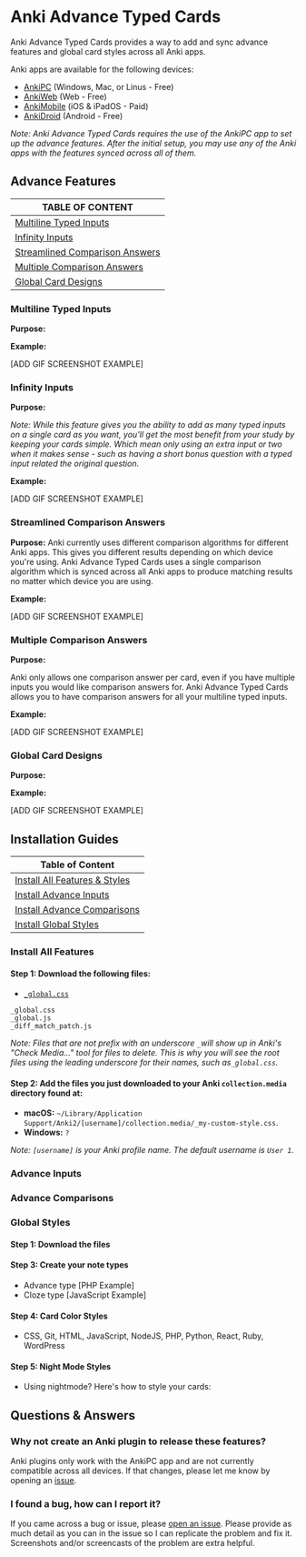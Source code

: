 # Anki Advance Typed Cards

Anki Advance Typed Cards provides a way to add and sync advance features and global card styles across all Anki apps.

Anki apps are available for the following devices:

- [AnkiPC](https://apps.ankiweb.net/) (Windows, Mac, or Linus - Free)
- [AnkiWeb](https://ankiweb.net) (Web - Free)
- [AnkiMobile](https://itunes.apple.com/us/app/ankimobile-flashcards/id373493387) (iOS & iPadOS - Paid)
- [AnkiDroid](https://play.google.com/store/apps/details?id=com.ichi2.anki) (Android - Free)

_Note: Anki Advance Typed Cards requires the use of the AnkiPC app to set up the advance features. After the initial setup, you may use any of the Anki apps with the features synced across all of them._

## Advance Features

| TABLE OF CONTENT                                                  |
| ----------------------------------------------------------------- |
| [Multiline Typed Inputs](#multiline-typed-inputs)                 |
| [Infinity Inputs](#infinity-inputs)                               |
| [Streamlined Comparison Answers](#streamlined-comparison-answers) |
| [Multiple Comparison Answers](#multiple-comparison-answers)       |
| [Global Card Designs](#global-card-designs)                       |

<!-- ### The Main Features
1. The ability to quickly modify the design of your cards globally with CSS and have the styles sync across all Anki apps.
2. The ability to add multiline typed inputs to your cards that work on all Anki apps.
3. The ability to have as many multiline inputs as you want in a single card.
4. Streamlined comparison answers that work with multiline inputs across all Anki apps.
5. No limit to how many comparison answers you can have per card. -->

### Multiline Typed Inputs

**Purpose:**

**Example:**

[ADD GIF SCREENSHOT EXAMPLE]

### Infinity Inputs

**Purpose:**

_Note: While this feature gives you the ability to add as many typed inputs on a single card as you want, you'll get the most benefit from your study by keeping your cards simple. Which mean only using an extra input or two when it makes sense - such as having a short bonus question with a typed input related the original question._

**Example:**

[ADD GIF SCREENSHOT EXAMPLE]

### Streamlined Comparison Answers

**Purpose:** Anki currently uses different comparison algorithms for different Anki apps. This gives you different results depending on which device you're using. Anki Advance Typed Cards uses a single comparison algorithm which is synced across all Anki apps to produce matching results no matter which device you are using.

**Example:**

[ADD GIF SCREENSHOT EXAMPLE]

### Multiple Comparison Answers

**Purpose:**

Anki only allows one comparison answer per card, even if you have multiple inputs you would like comparison answers for. Anki Advance Typed Cards allows you to have comparison answers for all your multiline typed inputs.

**Example:**

[ADD GIF SCREENSHOT EXAMPLE]

### Global Card Designs

**Purpose:**

**Example:**

[ADD GIF SCREENSHOT EXAMPLE]

## Installation Guides

| Table of Content                                       |
| ------------------------------------------------------ |
| [Install All Features & Styles](#install-all-features) |
| [Install Advance Inputs](#advance-inputs)              |
| [Install Advance Comparisons](#advance-comparisons)    |
| [Install Global Styles](#global-styles)                |

### Install All Features

#### Step 1: Download the following files:

- <a href="https://github.com/jacobcassidy/anki-advance-typed-cards/raw/main/collection.media/_diff_match_patch.js" download>`_global.css`</a>


```
_global.css
_global.js
_diff_match_patch.js
```

_Note: Files that are not prefix with an underscore `_`will show up in Anki's "Check Media..." tool for files to delete. This is why you will see the root files using the leading underscore for their names, such as`_global.css`._

#### Step 2: Add the files you just downloaded to your Anki `collection.media` directory found at:

- **macOS:** `~/Library/Application Support/Anki2/[username]/collection.media/_my-custom-style.css`.
- **Windows:** `?`

_Note: `[username]` is your Anki profile name. The default username is `User 1`._

### Advance Inputs

### Advance Comparisons

### Global Styles

#### Step 1: Download the files

#### Step 3: Create your note types

- Advance type [PHP Example]
- Cloze type [JavaScript Example]

#### Step 4: Card Color Styles

- CSS, Git, HTML, JavaScript, NodeJS, PHP, Python, React, Ruby, WordPress

#### Step 5: Night Mode Styles

- Using nightmode? Here's how to style your cards:

## Questions & Answers

### Why not create an Anki plugin to release these features?

Anki plugins only work with the AnkiPC app and are not currently compatible across all devices. If that changes, please let me know by opening an [issue](https://github.com/jacobcassidy/anki-advance-typed-cards/issues).

### I found a bug, how can I report it?

If you came across a bug or issue, please [open an issue](https://github.com/jacobcassidy/anki-advance-typed-cards/issues). Please provide as much detail as you can in the issue so I can replicate the problem and fix it. Screenshots and/or screencasts of the problem are extra helpful.

